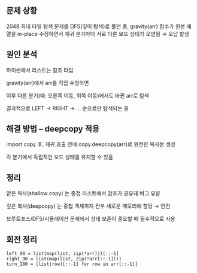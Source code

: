 ## 문제 상황

2048 최대 타일 탐색 문제를 DFS(깊이 탐색)로 풀던 중,
gravity(arr) 함수가 원본 배열을 in-place 수정하면서
재귀 분기마다 서로 다른 보드 상태가 오염됨 → 오답 발생

## 원인 분석

파이썬에서 리스트는 참조 타입

gravity(arr)에서 arr를 직접 수정하면

이후 다른 분기(예: 오른쪽 이동, 위쪽 이동)에서도 바뀐 arr로 탐색

결과적으로 LEFT → RIGHT → ... 순으로만 탐색되는 꼴

## 해결 방법 – deepcopy 적용

import copy 후, 재귀 호출 전에 copy.deepcopy(arr)로 완전한 복사본 생성

각 분기에서 독립적인 보드 상태를 유지할 수 있음

## 정리
얕은 복사(shallow copy) 는 중첩 리스트에서 참조가 공유돼 버그 유발

깊은 복사(deepcopy) 는 중첩 객체까지 전부 새로운 메모리에 할당 → 안전

브루트포스/DFS/시뮬레이션 문제에서 상태 보존이 중요할 때 필수적으로 사용

## 회전 정리
```
left_90 = list(map(list, zip(*arr)))[::-1]
right_90 = list(map(list, zip(*arr[::-1])))
turn_180 = [list(row)[::-1] for row in arr[::-1]] 
```